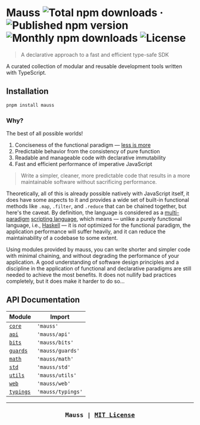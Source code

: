 # Mauss ![Total npm downloads](https://img.shields.io/npm/dt/mauss) &middot; ![Published npm version](https://img.shields.io/npm/v/mauss) ![Monthly npm downloads](https://img.shields.io/npm/dm/mauss) ![License](https://img.shields.io/github/license/alchemauss/mauss)

> A declarative approach to a fast and efficient type-safe SDK

A curated collection of modular and reusable development tools written with TypeScript.

## Installation

```bash
pnpm install mauss
```

### Why?

The best of all possible worlds!

1. Conciseness of the functional paradigm — [less is more](https://spectrum.ieee.org/functional-programming)
2. Predictable behavior from the consistency of pure function
3. Readable and manageable code with declarative immutability
4. Fast and efficient performance of imperative JavaScript

> Write a simpler, cleaner, more predictable code that results in a more maintainable software without sacrificing performance.

Theoretically, all of this is already possible natively with JavaScript itself, it does have some aspects to it and provides a wide set of built-in functional methods like `.map`, `.filter`, and `.reduce` that can be chained together, but here's the caveat. By definition, the language is considered as a [multi-paradigm](https://en.wikipedia.org/wiki/JavaScript) [scripting language](https://developer.mozilla.org/en-US/docs/Learn/JavaScript/First_steps/What_is_JavaScript), which means — unlike a purely functional language, i.e., [Haskell](https://www.haskell.org/) — it is _not_ optimized for the functional paradigm, the application performance will suffer heavily, and it can reduce the maintainability of a codebase to some extent.

Using modules provided by mauss, you can write shorter and simpler code with minimal chaining, and without degrading the performance of your application. A good understanding of software design principles and a discipline in the application of functional and declarative paradigms are still needed to achieve the most benefits. It does not nullify bad practices completely, but it does make it harder to do so...

## API Documentation

| Module                    | Import            |
| ------------------------- | ----------------- |
| [`core`](/src/core)       | `'mauss'`         |
| [`api`](/src/api)         | `'mauss/api'`     |
| [`bits`](/src/bits)       | `'mauss/bits'`    |
| [`guards`](/src/guards)   | `'mauss/guards'`  |
| [`math`](/src/math)       | `'mauss/math'`    |
| [`std`](/src/std)         | `'mauss/std'`     |
| [`utils`](/src/utils)     | `'mauss/utils'`   |
| [`web`](/src/web)         | `'mauss/web'`     |
| [`typings`](/src/typings) | `'mauss/typings'` |

***

<h3 align="center"><pre>Mauss | <a href="LICENSE">MIT License</a></pre></h3>
